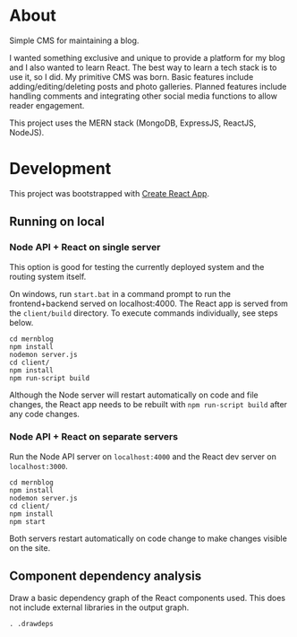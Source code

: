 # About

Simple CMS for maintaining a blog.

I wanted something exclusive and unique to provide a platform for my blog and I also wanted to learn React.
The best way to learn a tech stack is to use it, so I did. My primitive CMS was born.
Basic features include adding/editing/deleting posts and photo galleries. 
Planned features include handling comments and integrating other social media functions to allow reader engagement.

This project uses the MERN stack (MongoDB, ExpressJS, ReactJS, NodeJS).

# Development

This project was bootstrapped with [Create React App](https://github.com/facebook/create-react-app).

## Running on local

### Node API + React on single server
This option is good for testing the currently deployed system and the routing system itself.

On windows, run `start.bat` in a command prompt to run the frontend+backend served on localhost:4000. The React app is served from the `client/build` directory.
To execute commands individually, see steps below.

```
cd mernblog
npm install
nodemon server.js
cd client/
npm install
npm run-script build
```
Although the Node server will restart automatically on code and file changes, the React app needs to be rebuilt with `npm run-script build` after any code changes.

### Node API + React on separate servers

Run the Node API server on `localhost:4000` and the React dev server on `localhost:3000`.
```
cd mernblog
npm install
nodemon server.js
cd client/
npm install
npm start
```
Both servers restart automatically on code change to make changes visible on the site.

## Component dependency analysis

Draw a basic dependency graph of the React components used.
This does not include external libraries in the output graph.

`. .drawdeps`